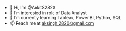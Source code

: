 - 👋 Hi, I’m @AnkitS2820
- 👀 I’m interested in role of Data Analyst
- 🌱 I’m currently learning Tableau, Power BI, Python, SQL
- 📫 Reach me at aksingh.2820@gmail.com

<!---
AnkitS2820/AnkitS2820 is a ✨ special ✨ repository because its `README.md` (this file) appears on your GitHub profile.
You can click the Preview link to take a look at your changes.
--->
